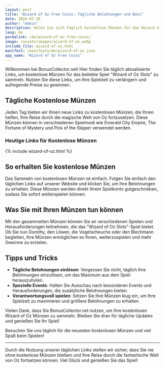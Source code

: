 ```yaml
---
layout: post
title: "Wizard of Oz Free Coins: Tägliche Belohnungen und Boni"
date: 2024-07-30
author: "Admin"
description: Holen Sie sich täglich kostenlose Münzen für das Wizard of Oz Slots-Spiel und maximieren Sie Ihre Spielerfahrung.
lang: de
permalink: /de/wizard-of-oz-free-coins/
image: /assets/images/wizard-of-oz.webp
include_file: wizard-of-oz.html
manifest: /manifests/de/wizard-of-oz.json
app_name: "Wizard of Oz Free Coins"
---
```


Willkommen bei BonusCollector.net! Hier finden Sie täglich aktualisierte Links, um kostenlose Münzen für das beliebte Spiel "Wizard of Oz Slots" zu sammeln. Nutzen Sie diese Links, um Ihre Spielzeit zu verlängern und aufregende Preise zu gewinnen.

## Tägliche Kostenlose Münzen

Jeden Tag bieten wir Ihnen neue Links zu kostenlosen Münzen, die Ihnen helfen, Ihre Reise durch die magische Welt von Oz fortzusetzen. Diese Münzen können in verschiedenen Spielmodi wie Emerald City Empire, The Fortune of Mystery und Pick of the Slipper verwendet werden.

### Heutige Links für Kostenlose Münzen

{% include wizard-of-oz.html %}

## So erhalten Sie kostenlose Münzen

Das Sammeln von kostenlosen Münzen ist einfach. Folgen Sie einfach den täglichen Links auf unserer Website und klicken Sie, um Ihre Belohnungen zu erhalten. Diese Münzen werden direkt Ihrem Spielkonto gutgeschrieben, sodass Sie sofort weiterspielen können.

## Was Sie mit Ihren Münzen tun können

Mit den gesammelten Münzen können Sie an verschiedenen Spielen und Herausforderungen teilnehmen, die das "Wizard of Oz Slots"-Spiel bietet. Ob Sie nun Dorothy, den Löwen, die Vogelscheuche oder den Blechmann begleiten, Ihre Münzen ermöglichen es Ihnen, weiterzuspielen und mehr Gewinne zu erzielen.

## Tipps und Tricks

- **Tägliche Belohnungen einlösen**: Vergessen Sie nicht, täglich Ihre Belohnungen einzulösen, um das Maximum aus dem Spiel herauszuholen.
- **Spezielle Events**: Halten Sie Ausschau nach besonderen Events und Herausforderungen, die zusätzliche Belohnungen bieten.
- **Verantwortungsvoll spielen**: Setzen Sie Ihre Münzen klug ein, um Ihre Spielzeit zu maximieren und größere Belohnungen zu erhalten.

Vielen Dank, dass Sie BonusCollector.net nutzen, um Ihre kostenlosen Wizard of Oz Münzen zu sammeln. Bleiben Sie dran für tägliche Updates und genießen Sie Ihr Spiel!

Besuchen Sie uns täglich für die neuesten kostenlosen Münzen und viel Spaß beim Spielen!

---

Durch die Nutzung unserer täglichen Links stellen wir sicher, dass Sie nie ohne kostenlose Münzen bleiben und Ihre Reise durch die fantastische Welt von Oz fortsetzen können. Viel Glück und genießen Sie das Spiel!